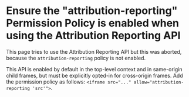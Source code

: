 # Ensure the "attribution-reporting" Permission Policy is enabled when using the Attribution Reporting API

This page tries to use the Attribution Reporting API but this was aborted, because the `attribution-reporting` policy is not enabled.

This API is enabled by default in the top-level context and in same-origin child frames, but must
be explicitly opted-in for cross-origin frames. Add the permission policy as follows: `<iframe src="..." allow="attribution-reporting 'src'">`.
